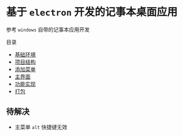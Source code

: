 # 基于 `electron` 开发的记事本桌面应用

参考 `windows` 自带的记事本应用开发

目录
- [基础环境](https://github.com/ArcherGrey/electron_notebook/blob/master/docs/1.md)
- [项目结构](https://github.com/ArcherGrey/electron_notebook/blob/master/docs/2.md)
- [添加菜单](https://github.com/ArcherGrey/electron_notebook/blob/master/docs/3.md)
- [主界面](https://github.com/ArcherGrey/electron_notebook/blob/master/docs/4.md)
- [功能实现](https://github.com/ArcherGrey/electron_notebook/blob/master/docs/5.md)
- [打包](https://github.com/ArcherGrey/electron_notebook/blob/master/docs/6.md)

## 待解决

- 主菜单 `alt` 快捷键无效
